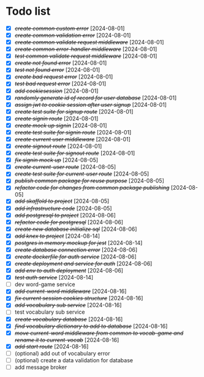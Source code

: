 # Todo list

* [X] ~~*create common custom error*~~ [2024-08-01]
* [X] ~~*create common validation error*~~ [2024-08-01]
* [X] ~~*create common validate request middleware*~~ [2024-08-01]
* [X] ~~*create common error-handler middleware*~~ [2024-08-01]
* [X] ~~*test common validate request middleware*~~ [2024-08-01]
* [X] ~~*create not found error*~~ [2024-08-01]
* [X] ~~*test not found error*~~ [2024-08-01]
* [X] ~~*create bad request error*~~ [2024-08-01]
* [X] ~~*test bad request error*~~ [2024-08-01]
* [X] ~~*add cookiesession*~~ [2024-08-01]
* [X] ~~*randomly generate id of record for user database*~~ [2024-08-01]
* [X] ~~*assign jwt to cookie session after user signup*~~ [2024-08-01]
* [X] ~~*create test suite for signup route*~~ [2024-08-01]
* [X] ~~*create signin route*~~ [2024-08-01]
* [X] ~~*create mock up signin*~~ [2024-08-01]
* [X] ~~*create test suite for signin route*~~ [2024-08-01]
* [X] ~~*create current user middleware*~~ [2024-08-01]
* [X] ~~*create signout route*~~ [2024-08-01]
* [X] ~~*create test suite for signout route*~~ [2024-08-01]
* [X] ~~*fix signin mock up*~~ [2024-08-05]
* [X] ~~*create current-user route*~~ [2024-08-05]
* [X] ~~*create test suite for current-user route*~~ [2024-08-05]
* [X] ~~*publish common package for reuse purpose*~~ [2024-08-05]
* [X] ~~*refactor code for changes from common package publishing*~~ [2024-08-05]
* [X] ~~*add skaffold to project*~~ [2024-08-05]
* [X] ~~*add infrastructure code*~~ [2024-08-05]
* [X] ~~*add postgresql to project*~~ [2024-08-06]
* [X] ~~*refactor code for postgresql*~~ [2024-08-06]
* [X] ~~*create new database initialize sql*~~ [2024-08-06]
* [X] ~~*add knex to project*~~ [2024-08-14]
* [X] ~~*postgres in memory mockup for jest*~~ [2024-08-14]
* [X] ~~*create database connection error*~~ [2024-08-06] 
* [X] ~~*create dockerfile for auth service*~~ [2024-08-06]
* [X] ~~*create deployment and service for auth*~~ [2024-08-06]
* [X] ~~*add env to auth deployment*~~ [2024-08-06]
* [X] ~~*test auth service*~~ [2024-08-14]
* [ ] dev word-game service
* [X] ~~*add current-word middleware*~~ [2024-08-16]
* [X] ~~*fix current session cookies structure*~~ [2024-08-16]
* [X] ~~*add vocabulary sub service*~~ [2024-08-16]
* [ ] test vocabulary sub service
* [X] ~~*create vocabulary database*~~ [2024-08-16]
* [X] ~~*find vocabulary dictionary to add to database*~~ [2024-08-16]
* [X] ~~*move current-word middleware from common to vocab-game and rename it to current-vocab*~~ [2024-08-16]
* [X] ~~*add start route*~~ [2024-08-16]
* [ ] (optional) add out of vocabulary error
* [ ] (optional) create a data validation for database
* [ ] add message broker